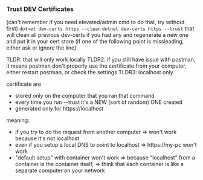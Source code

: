 ### Trust DEV Certificates

(can't remember if you need elevated/admin cmd to do that, try without first)
`dotnet dev-certs https --clean`
`dotnet dev-certs https --trust`
that will clean all previous dev-certs if you had any and regenerate a new one and put it in your cert store
(if one of the following point is missleading, either ask or ignore the line)

TLDR: that will only work locally
TLDR2: if you still have issue with postman, it means postman don't properly use the certificate from your computer, either restart postman, or check the settings
TLDR3: localhost only

certificate are
* stored only on the computer that you ran that command
* every time you run --trust it's a NEW (sort of random) ONE created
* generated only for https://localhost

meaning:
* if you try to do the request from another computer => won't work because it's not localhost
* even if you setup a local DNS to point to localhost => https://my-pc won't work
* "default setup" with container won't work => because "localhost" from a container is the container itself, => think that each container is like a separate computer on your network 
